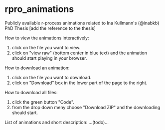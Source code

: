 # rpro_animations
Publicly available r-process animations related to Ina Kullmann's (@inabkb) PhD Thesis
[add the reference to the thesis]

How to view the animations interactively:
1) click on the file you want to view. 
2) click on "view raw" (bottom center in blue text) and the animation should start playing in your browser.

How to download an animation:
1) click on the file you want to download.
2) click on "Download" box in the lower part of the page to the right.

How to download all files:
1) click the green button "Code".
2) from the drop down meny choose "Download ZIP" and the downloading should start. 


List of animations and short description:
...(todo)...
